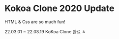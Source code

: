 <!-- 제목과 내용 -->
# Kokoa Clone 2020 Update

HTML & Css are so much fun! 

22.03.01 ~ 22.03.19 KoKoa Clone 완료 ㅎ
